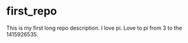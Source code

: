 # first_repo
This is my first long repo description. I love pi. Love to pi from 3 to the 1415926535.
